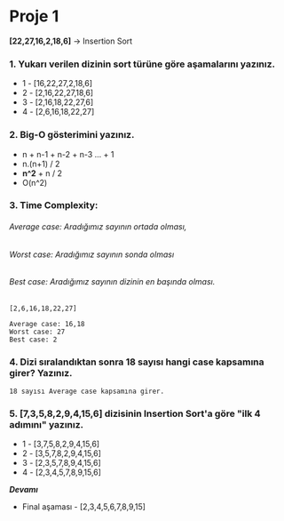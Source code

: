 # Proje 1

**[22,27,16,2,18,6]** -> Insertion Sort
### 1.  Yukarı verilen dizinin sort türüne göre aşamalarını yazınız.

* 1 - [16,22,27,2,18,6]
* 2 - [2,16,22,27,18,6]
* 3 - [2,16,18,22,27,6]
* 4 - [2,6,16,18,22,27]


### 2.  Big-O gösterimini yazınız.

* n + n-1 + n-2 + n-3 ... + 1 
* n.(n+1) / 2
* **n^2** + n / 2
* O(n^2)

### 3. Time Complexity:
###### Average case: Aradığımız sayının ortada olması,
###### Worst case: Aradığımız sayının sonda olması 
###### Best case: Aradığımız sayının dizinin en başında olması.

```
[2,6,16,18,22,27]

Average case: 16,18
Worst case: 27
Best case: 2
```

### 4. Dizi sıralandıktan sonra 18 sayısı hangi case kapsamına girer? Yazınız.

```
18 sayısı Average case kapsamına girer.
```

### 5. [7,3,5,8,2,9,4,15,6] dizisinin Insertion Sort'a göre "ilk 4 adımını" yazınız.

* 1 - [3,7,5,8,2,9,4,15,6]
* 2 - [3,5,7,8,2,9,4,15,6]
* 3 - [2,3,5,7,8,9,4,15,6]
* 4 - [2,3,4,5,7,8,9,15,6]

***Devamı***

* Final aşaması - [2,3,4,5,6,7,8,9,15]